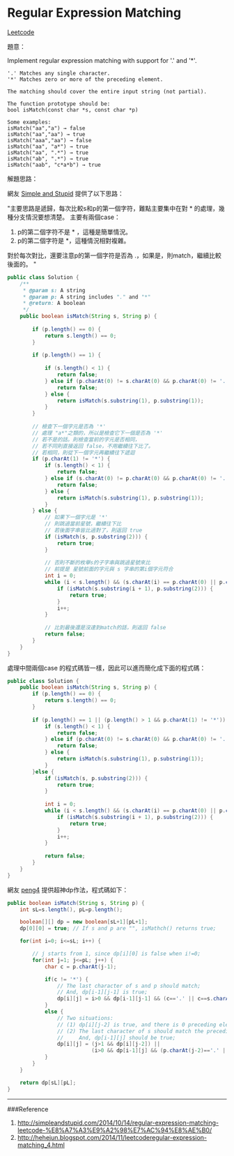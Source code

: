 # Regular Expression Matching

[Leetcode](https://leetcode.com/problems/regular-expression-matching/)

題意：

Implement regular expression matching with support for '.' and '*'.

```
'.' Matches any single character.
'*' Matches zero or more of the preceding element.

The matching should cover the entire input string (not partial).

The function prototype should be:
bool isMatch(const char *s, const char *p)

Some examples:
isMatch("aa","a") → false
isMatch("aa","aa") → true
isMatch("aaa","aa") → false
isMatch("aa", "a*") → true
isMatch("aa", ".*") → true
isMatch("ab", ".*") → true
isMatch("aab", "c*a*b") → true
```


解題思路：

網友 [Simple and Stupid](http://simpleandstupid.com/2014/10/14/regular-expression-matching-leetcode-%E8%A7%A3%E9%A2%98%E7%AC%94%E8%AE%B0/) 提供了以下思路：

"主要思路是遞歸，每次比較s和p的第一個字符，難點主要集中在對 \* 的處理，幾種分支情況要想清楚。
主要有兩個case：
1. p的第二個字符不是 \* ，這種是簡單情況。
2. p的第二個字符是 \*，這種情況相對複雜。

對於每次對比，還要注意p的第一個字符是否為 .，如果是，則match，繼續比較後面的。
"

```java
public class Solution {
    /**
     * @param s: A string 
     * @param p: A string includes "." and "*"
     * @return: A boolean
     */
    public boolean isMatch(String s, String p) {
        
        if (p.length() == 0) {
            return s.length() == 0;
        }
        
        if (p.length() == 1) {
            
            if (s.length() < 1) {
                return false;
            } else if (p.charAt(0) != s.charAt(0) && p.charAt(0) != '.') {
                return false;
            } else {
                return isMatch(s.substring(1), p.substring(1));
            }
        }
        
        // 檢查下一個字元是否為 '*'
        // 處理 "a*"之類的，所以是檢查它下一個是否為 '*'
        // 若不是的話。則檢查當前的字元是否相同，
        // 若不同則直接返回 false，不用繼續往下比了。
        // 若相同，則從下一個字元再繼續往下遞迴
        if (p.charAt(1) != '*') {
            if (s.length() < 1) {
                return false;
            } else if (s.charAt(0) != p.charAt(0) && p.charAt(0) != '.') {
                return false;
            } else {
                return isMatch(s.substring(1), p.substring(1));
            }
        } else {
            // 如果下一個字元是 '*'
            // 則跳過當前星號，繼續往下比
            // 若後面字串皆比過對了，則返回 true
            if (isMatch(s, p.substring(2))) {
                return true;
            }
            
            // 否則不斷的枚舉s的子字串與跳過星號來比
            // 前提是 星號前面的字元與 s 字串的第i個字元符合
            int i = 0;
            while (i < s.length() && (s.charAt(i) == p.charAt(0) || p.charAt(0) == '.')) {
                if (isMatch(s.substring(i + 1), p.substring(2))) {
                    return true;
                }
                i++;
            }
            
            // 比到最後還是沒達到match的話，則返回 false
            return false;
        }
    }
}

```

處理中間兩個case 的程式碼皆一樣，因此可以進而簡化成下面的程式碼：

```java
public class Solution {
    public boolean isMatch(String s, String p) {
        if (p.length() == 0) {
            return s.length() == 0;
        }
        
        if (p.length() == 1 || (p.length() > 1 && p.charAt(1) != '*')) {
            if (s.length() < 1) {
                return false;
            } else if (p.charAt(0) != s.charAt(0) && p.charAt(0) != '.') {
                return false;
            } else {
                return isMatch(s.substring(1), p.substring(1));
            }
        }else {
            if (isMatch(s, p.substring(2))) {
                return true;
            }
            
            int i = 0;
            while (i < s.length() && (s.charAt(i) == p.charAt(0) || p.charAt(0) == '.')) {
                if (isMatch(s.substring(i + 1), p.substring(2))) {
                    return true;
                }
                i++;
            }
            
            return false;
        }
    }
}
```

網友 [peng4](https://leetcode.com/discuss/66032/java-solution-o-n-2-dp-with-some-explanations) 提供超神dp作法，程式碼如下：

```java
public boolean isMatch(String s, String p) {
    int sL=s.length(), pL=p.length();

    boolean[][] dp = new boolean[sL+1][pL+1];
    dp[0][0] = true; // If s and p are "", isMathch() returns true;

    for(int i=0; i<=sL; i++) {

        // j starts from 1, since dp[i][0] is false when i!=0;
        for(int j=1; j<=pL; j++) {
            char c = p.charAt(j-1);

            if(c != '*') {
                // The last character of s and p should match;
                // And, dp[i-1][j-1] is true;
                dp[i][j] = i>0 && dp[i-1][j-1] && (c=='.' || c==s.charAt(i-1));
            }
            else {
                // Two situations:
                // (1) dp[i][j-2] is true, and there is 0 preceding element of '*';
                // (2) The last character of s should match the preceding element of '*';
                //     And, dp[i-1][j] should be true;
                dp[i][j] = (j>1 && dp[i][j-2]) ||
                           (i>0 && dp[i-1][j] && (p.charAt(j-2)=='.' || p.charAt(j-2)==s.charAt(i-1)));
            }
        }
    }

    return dp[sL][pL];
}
```
---
###Reference
1. http://simpleandstupid.com/2014/10/14/regular-expression-matching-leetcode-%E8%A7%A3%E9%A2%98%E7%AC%94%E8%AE%B0/
2. http://hehejun.blogspot.com/2014/11/leetcoderegular-expression-matching_4.html